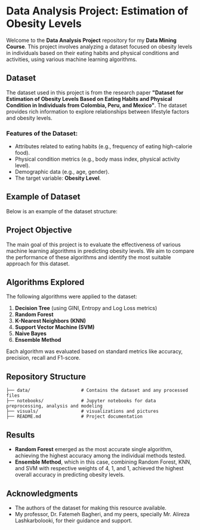 # Data Analysis Project: Estimation of Obesity Levels

Welcome to the **Data Analysis Project** repository for my **Data Mining Course**. This project involves analyzing a dataset focused on obesity levels in individuals based on their eating habits and physical conditions and activities, using various machine learning algorithms.

## Dataset

The dataset used in this project is from the research paper **"Dataset for Estimation of Obesity Levels Based on Eating Habits and Physical Condition in Individuals from Colombia, Peru, and Mexico"**. The dataset provides rich information to explore relationships between lifestyle factors and obesity levels.

### Features of the Dataset:
- Attributes related to eating habits (e.g., frequency of eating high-calorie food).
- Physical condition metrics (e.g., body mass index, physical activity level).
- Demographic data (e.g., age, gender).
- The target variable: **Obesity Level**.

## Example of Dataset
Below is an example of the dataset structure:

## Project Objective

The main goal of this project is to evaluate the effectiveness of various machine learning algorithms in predicting obesity levels. We aim to compare the performance of these algorithms and identify the most suitable approach for this dataset.

## Algorithms Explored

The following algorithms were applied to the dataset:

1. **Decision Tree** (using GINI, Entropy and Log Loss metrics)
2. **Random Forest**
3. **K-Nearest Neighbors (KNN)**
4. **Support Vector Machine (SVM)**
5. **Naive Bayes**
6. **Ensemble Method**

Each algorithm was evaluated based on standard metrics like accuracy, precision, recall and F1-score.

## Repository Structure

```plaintext
├── data/                   # Contains the dataset and any processed files
├── notebooks/              # Jupyter notebooks for data preprocessing, analysis and modeling
├── visuals/                # visualizations and pictures
├── README.md               # Project documentation
```

## Results
- **Random Forest** emerged as the most accurate single algorithm, achieving the highest accuracy among the individual methods tested.
- **Ensemble Method**, which in this case, combining Random Forest, KNN, and SVM with respective weights of 4, 1, and 1, achieved the highest overall accuracy in predicting obesity levels.

## Acknowledgments
- The authors of the dataset for making this resource available.
- My professor, Dr. Fatemeh Bagheri, and my peers, specially Mr. Alireza Lashkarbolooki, for their guidance and support.

